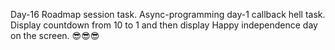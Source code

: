Day-16 Roadmap session task.
Async-programming day-1 callback hell task.
Display countdown from 10 to 1 and then display Happy independence day on the screen. 😎😎😎